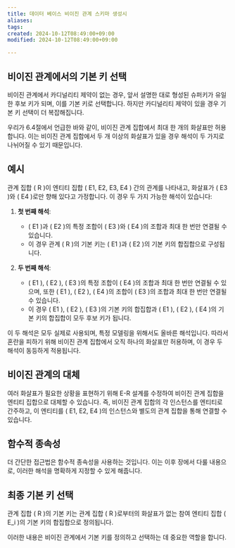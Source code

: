 ```yaml
---
title: 데이터 베이스 비이진 관계 스키마 생성시
aliases: 
tags: 
created: 2024-10-12T08:49:00+09:00
modified: 2024-10-12T08:49:00+09:00

---
```

## 비이진 관계에서의 기본 키 선택

비이진 관계에서 카디널리티 제약이 없는 경우, 앞서 설명한 대로 형성된 슈퍼키가 유일한 후보 키가 되며, 이를 기본 키로 선택합니다. 하지만 카디널리티 제약이 있을 경우 기본 키 선택이 더 복잡해집니다.

우리가 6.4절에서 언급한 바와 같이, 비이진 관계 집합에서 최대 한 개의 화살표만 허용합니다. 이는 비이진 관계 집합에서 두 개 이상의 화살표가 있을 경우 해석이 두 가지로 나뉘어질 수 있기 때문입니다.

## 예시

관계 집합 ( R )이 엔티티 집합 ( E1, E2, E3, E4 ) 간의 관계를 나타내고, 화살표가 ( E3 )와 ( E4 )로만 향해 있다고 가정합니다. 이 경우 두 가지 가능한 해석이 있습니다:

1. **첫 번째 해석**:
    
    - ( E1 )과 ( E2 )의 특정 조합이 ( E3 )와 ( E4 )의 조합과 최대 한 번만 연결될 수 있습니다.
    - 이 경우 관계 ( R )의 기본 키는 ( E1 )과 ( E2 )의 기본 키의 합집합으로 구성됩니다.
2. **두 번째 해석**:
    
    - ( E1 ), ( E2 ), ( E3 )의 특정 조합이 ( E4 )의 조합과 최대 한 번만 연결될 수 있으며, 또한 ( E1 ), ( E2 ), ( E4 )의 조합이 ( E3 )의 조합과 최대 한 번만 연결될 수 있습니다.
    - 이 경우 ( E1 ), ( E2 ), ( E3 )의 기본 키의 합집합과 ( E1 ), ( E2 ), ( E4 )의 기본 키의 합집합이 모두 후보 키가 됩니다.

이 두 해석은 모두 실제로 사용되며, 특정 모델링을 위해서도 올바른 해석입니다. 따라서 혼란을 피하기 위해 비이진 관계 집합에서 오직 하나의 화살표만 허용하며, 이 경우 두 해석이 동등하게 적용됩니다.

## 비이진 관계의 대체

여러 화살표가 필요한 상황을 표현하기 위해 E-R 설계를 수정하여 비이진 관계 집합을 엔티티 집합으로 대체할 수 있습니다. 즉, 비이진 관계 집합의 각 인스턴스를 엔티티로 간주하고, 이 엔티티를 ( E1, E2, E4 )의 인스턴스와 별도의 관계 집합을 통해 연결할 수 있습니다.

## 함수적 종속성

더 간단한 접근법은 함수적 종속성을 사용하는 것입니다. 이는 이후 장에서 다룰 내용으로, 이러한 해석을 명확하게 지정할 수 있게 해줍니다.

## 최종 기본 키 선택

관계 집합 ( R )의 기본 키는 관계 집합 ( R )로부터의 화살표가 없는 참여 엔티티 집합 ( E_i )의 기본 키의 합집합으로 정의됩니다.

이러한 내용은 비이진 관계에서 기본 키를 정의하고 선택하는 데 중요한 역할을 합니다.